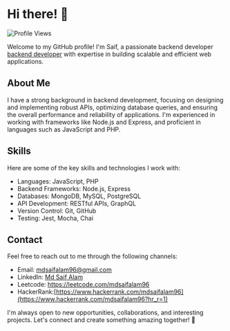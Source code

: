 # Hi there! 👋

![Profile Views](https://komarev.com/ghpvc/?username=mdsaifalam96&color=blueviolet)

Welcome to my GitHub profile! I'm Saif, a passionate backend developer [backend developer](#backend-developer) with expertise in building scalable and efficient web applications.

## About Me

I have a strong background in backend development, focusing on designing and implementing robust APIs, optimizing database queries, and ensuring the overall performance and reliability of applications. I'm experienced in working with frameworks like Node.js and Express, and proficient in languages such as JavaScript and PHP.

## Skills

Here are some of the key skills and technologies I work with:

- Languages: JavaScript, PHP
- Backend Frameworks: Node.js, Express
- Databases: MongoDB, MySQL, PostgreSQL
- API Development: RESTful APIs, GraphQL
- Version Control: Git, GitHub
- Testing: Jest, Mocha, Chai


## Contact

Feel free to reach out to me through the following channels:

- Email: mdsaifalam96@gmail.com
- LinkedIn: [Md Saif Alam](https://www.linkedin.com/in/mdsaifalam96)
- Leetcode: https://leetcode.com/mdsaifalam96
- HackerRank:[https://www.hackerrank.com/mdsaifalam96](https://www.hackerrank.com/mdsaifalam96?hr_r=1)

I'm always open to new opportunities, collaborations, and interesting projects. Let's connect and create something amazing together! 🚀
